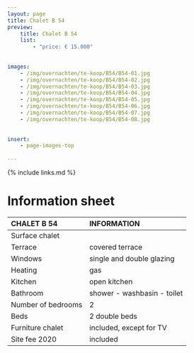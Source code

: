 ```yaml
---
layout: page
title: Chalet B 54
preview: 
    title: Chalet B 54
    list:
        - "price: € 15.000"
        
        
images:
    - /img/overnachten/te-koop/B54/B54-01.jpg
    - /img/overnachten/te-koop/B54/B54-02.jpg
    - /img/overnachten/te-koop/B54/B54-03.jpg
    - /img/overnachten/te-koop/B54/B54-04.jpg
    - /img/overnachten/te-koop/B54/B54-05.jpg
    - /img/overnachten/te-koop/B54/B54-06.jpg
    - /img/overnachten/te-koop/B54/B54-07.jpg
    - /img/overnachten/te-koop/B54/B54-08.jpg
    
    
insert:
    - page-images-top
    
---
```


{% include links.md %}



# Information sheet

CHALET B 54                | INFORMATION       | 
:---------------------------|:------------|
Surface chalet          |
Terrace                      |covered terrace 
Windows                       |single and double glazing
Heating          |gas
Kitchen                     |open kitchen
Bathroom                   |shower - washbasin - toilet
Number of bedrooms         |2
Beds            |2 double beds
Furniture chalet             |included, except for TV
Site fee 2020  |included
